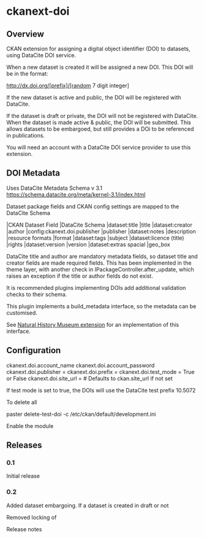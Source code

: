 ckanext-doi
===========

Overview
--------

CKAN extension for assigning a digital object identifier (DOI) to datasets, using DataCite DOI service.

When a new dataset is created it will be assigned a new DOI. This DOI will be in the format:
 
http://dx.doi.org/[prefix]/[random 7 digit integer]

If the new dataset is active and public, the DOI will be registered with DataCite.
 
If the dataset is draft or private, the DOI will not be registered with DataCite. 
When the dataset is made active & public, the DOI will be submitted. 
This allows datasets to be embargoed, but still provides a DOi to be referenced in publications.     

You will need an account with a DataCite DOI service provider to use this extension.


DOI Metadata
------------

Uses DataCite Metadata Schema v 3.1 https://schema.datacite.org/meta/kernel-3.1/index.html

Dataset package fields and CKAN config settings are mapped to the DataCite Schema  

|CKAN Dataset Field                 |DataCite Schema
|dataset:title                      |title
|dataset:creator                    |author
|config:ckanext.doi.publisher       |publisher
|dataset:notes                      |description
|resource formats                   |format
|dataset:tags                       |subject
|dataset:licence (title)            |rights
|dataset:version                    |version
|dataset:extras spacial             |geo_box


DataCite title and author are mandatory metadata fields, so dataset title and creator fields are made required fields. 
This has been implemented in the theme layer, with another check in IPackageController.after_update, which raises
an exception if the title or author fields do not exist. 

It is recommended plugins implementing DOIs add additional validation checks to their schema.


This plugin implements a build_metadata interface, so the metadata can be customised.
 
See [Natural History Museum extension](https://github.com/NaturalHistoryMuseum/ckanext-nhm) for an implementation of this interface. 




Configuration
-------------

ckanext.doi.account_name 
ckanext.doi.account_password
ckanext.doi.publisher = 
ckanext.doi.prefix = 
ckanext.doi.test_mode = True or False
ckanext.doi.site_url =  # Defaults to ckan.site_url if not set 


If test mode is set to true, the DOIs will use the DataCite test prefix 10.5072

To delete all 

paster delete-test-doi -c /etc/ckan/default/development.ini

Enable the module

Releases
--------

### 0.1

Initial release

### 0.2

Added dataset embargoing. If a dataset is created in draft or not

Removed locking of 

Release notes 



